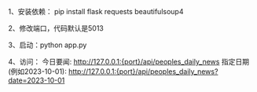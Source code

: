 1、安装依赖：
pip install flask requests beautifulsoup4

2、修改端口，代码默认是5013

3、启动：python app.py

4、访问：
今日要闻: http://127.0.0.1:{port}/api/peoples_daily_news
指定日期 (例如2023-10-01): http://127.0.0.1:{port}/api/peoples_daily_news?date=2023-10-01
